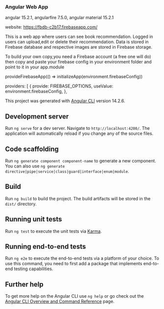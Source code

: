 ### Angular Web App

angular 15.2.1,
angularfire 7.5.0,
angular material 15.2.1

website: https://fbdb-c2b17.firebaseapp.com/

This is a web app where users can see book recommendation.
Logged in users can upload,edit or delete their recommendation.
Data is stored in Firebase database and respective images are stored in Firebase storage.

To build your own copy,you need a Firebase account (a free one will do)
then copy and paste your firebase config in your environment folder
and point to it in your app.module

provideFirebaseApp(() => initializeApp(environment.firebaseConfig))

providers: [
{
provide: FIREBASE_OPTIONS,
useValue: environment.firebaseConfig,
},

This project was generated with [Angular CLI](https://github.com/angular/angular-cli) version 14.2.6.

## Development server

Run `ng serve` for a dev server. Navigate to `http://localhost:4200/`. The application will automatically reload if you
change any of the source files.

## Code scaffolding

Run `ng generate component component-name` to generate a new component. You can also
use `ng generate directive|pipe|service|class|guard|interface|enum|module`.

## Build

Run `ng build` to build the project. The build artifacts will be stored in the `dist/` directory.

## Running unit tests

Run `ng test` to execute the unit tests via [Karma](https://karma-runner.github.io).

## Running end-to-end tests

Run `ng e2e` to execute the end-to-end tests via a platform of your choice. To use this command, you need to first add a
package that implements end-to-end testing capabilities.

## Further help

To get more help on the Angular CLI use `ng help` or go check out
the [Angular CLI Overview and Command Reference](https://angular.io/cli) page.
